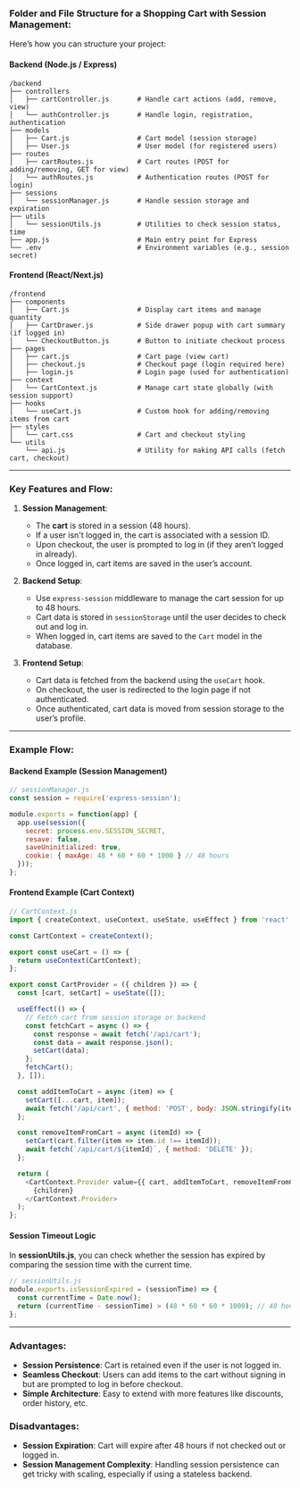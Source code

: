 ### Folder and File Structure for a Shopping Cart with Session Management:

Here’s how you can structure your project:

#### **Backend (Node.js / Express)**

```plaintext
/backend
├── controllers
│   ├── cartController.js       # Handle cart actions (add, remove, view)
│   └── authController.js       # Handle login, registration, authentication
├── models
│   ├── Cart.js                 # Cart model (session storage)
│   ├── User.js                 # User model (for registered users)
├── routes
│   ├── cartRoutes.js           # Cart routes (POST for adding/removing, GET for view)
│   └── authRoutes.js           # Authentication routes (POST for login)
├── sessions
│   └── sessionManager.js       # Handle session storage and expiration
├── utils
│   └── sessionUtils.js         # Utilities to check session status, time
├── app.js                      # Main entry point for Express
└── .env                        # Environment variables (e.g., session secret)
```

#### **Frontend (React/Next.js)**

```plaintext
/frontend
├── components
│   ├── Cart.js                 # Display cart items and manage quantity
│   ├── CartDrawer.js           # Side drawer popup with cart summary (if logged in)
│   └── CheckoutButton.js       # Button to initiate checkout process
├── pages
│   ├── cart.js                 # Cart page (view cart)
│   ├── checkout.js             # Checkout page (login required here)
│   ├── login.js                # Login page (used for authentication)
├── context
│   └── CartContext.js          # Manage cart state globally (with session support)
├── hooks
│   └── useCart.js              # Custom hook for adding/removing items from cart
├── styles
│   └── cart.css                # Cart and checkout styling
└── utils
    └── api.js                  # Utility for making API calls (fetch cart, checkout)
```

---

### Key Features and Flow:

1. **Session Management**:
    
    - The **cart** is stored in a session (48 hours).
    - If a user isn't logged in, the cart is associated with a session ID.
    - Upon checkout, the user is prompted to log in (if they aren’t logged in already).
    - Once logged in, cart items are saved in the user’s account.
2. **Backend Setup**:
    
    - Use `express-session` middleware to manage the cart session for up to 48 hours.
    - Cart data is stored in `sessionStorage` until the user decides to check out and log in.
    - When logged in, cart items are saved to the `Cart` model in the database.
3. **Frontend Setup**:
    
    - Cart data is fetched from the backend using the `useCart` hook.
    - On checkout, the user is redirected to the login page if not authenticated.
    - Once authenticated, cart data is moved from session storage to the user’s profile.

---

### Example Flow:

#### **Backend Example (Session Management)**

```js
// sessionManager.js
const session = require('express-session');

module.exports = function(app) {
  app.use(session({
    secret: process.env.SESSION_SECRET,
    resave: false,
    saveUninitialized: true,
    cookie: { maxAge: 48 * 60 * 60 * 1000 } // 48 hours
  }));
};
```

#### **Frontend Example (Cart Context)**

```js
// CartContext.js
import { createContext, useContext, useState, useEffect } from 'react';

const CartContext = createContext();

export const useCart = () => {
  return useContext(CartContext);
};

export const CartProvider = ({ children }) => {
  const [cart, setCart] = useState([]);

  useEffect(() => {
    // Fetch cart from session storage or backend
    const fetchCart = async () => {
      const response = await fetch('/api/cart');
      const data = await response.json();
      setCart(data);
    };
    fetchCart();
  }, []);

  const addItemToCart = async (item) => {
    setCart([...cart, item]);
    await fetch('/api/cart', { method: 'POST', body: JSON.stringify(item) });
  };

  const removeItemFromCart = async (itemId) => {
    setCart(cart.filter(item => item.id !== itemId));
    await fetch(`/api/cart/${itemId}`, { method: 'DELETE' });
  };

  return (
    <CartContext.Provider value={{ cart, addItemToCart, removeItemFromCart }}>
      {children}
    </CartContext.Provider>
  );
};
```

#### **Session Timeout Logic**

In **sessionUtils.js**, you can check whether the session has expired by comparing the session time with the current time.

```js
// sessionUtils.js
module.exports.isSessionExpired = (sessionTime) => {
  const currentTime = Date.now();
  return (currentTime - sessionTime) > (48 * 60 * 60 * 1000); // 48 hours
};
```

---

### Advantages:

- **Session Persistence**: Cart is retained even if the user is not logged in.
- **Seamless Checkout**: Users can add items to the cart without signing in but are prompted to log in before checkout.
- **Simple Architecture**: Easy to extend with more features like discounts, order history, etc.

### Disadvantages:

- **Session Expiration**: Cart will expire after 48 hours if not checked out or logged in.
- **Session Management Complexity**: Handling session persistence can get tricky with scaling, especially if using a stateless backend.
